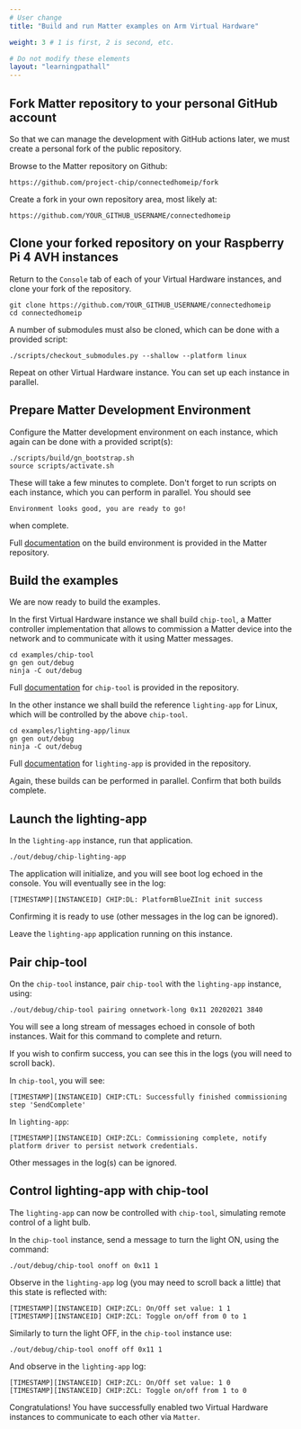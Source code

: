 ```yaml
---
# User change
title: "Build and run Matter examples on Arm Virtual Hardware"

weight: 3 # 1 is first, 2 is second, etc.

# Do not modify these elements
layout: "learningpathall"
---
```

## Fork Matter repository to your personal GitHub account

So that we can manage the development with GitHub actions later, we must create a personal fork of the public repository.

Browse to the Matter repository on Github:
```console
https://github.com/project-chip/connectedhomeip/fork
```
Create a fork in your own repository area, most likely at:
```
https://github.com/YOUR_GITHUB_USERNAME/connectedhomeip
```
## Clone your forked repository on your Raspberry Pi 4 AVH instances

Return to the `Console` tab of each of your Virtual Hardware instances, and clone your fork of the repository.
```console
git clone https://github.com/YOUR_GITHUB_USERNAME/connectedhomeip
cd connectedhomeip
```
A number of submodules must also be cloned, which can be done with a provided script:
```console
./scripts/checkout_submodules.py --shallow --platform linux
```
Repeat on other Virtual Hardware instance. You can set up each instance in parallel.

## Prepare Matter Development Environment

Configure the Matter development environment on each instance, which again can be done with a provided script(s):
```console
./scripts/build/gn_bootstrap.sh
source scripts/activate.sh
```
These will take a few minutes to complete. Don't forget to run scripts on each instance, which you can perform in parallel. You should see
```
Environment looks good, you are ready to go!
```
when complete.

Full [documentation](https://github.com/project-chip/connectedhomeip/blob/master/docs/guides/BUILDING.md) on the build environment is provided in the Matter repository.

## Build the examples

We are now ready to build the examples.

In the first Virtual Hardware instance we shall build `chip-tool`, a Matter controller implementation that allows to commission a Matter device into the network and to communicate with it using Matter messages.
```console
cd examples/chip-tool
gn gen out/debug
ninja -C out/debug
```
Full [documentation](https://github.com/project-chip/connectedhomeip/tree/master/examples/chip-tool) for `chip-tool` is provided in the repository.

In the other instance we shall build the reference `lighting-app` for Linux, which will be controlled by the above `chip-tool`.
```console
cd examples/lighting-app/linux
gn gen out/debug
ninja -C out/debug
```
Full [documentation](https://github.com/project-chip/connectedhomeip/tree/master/examples/lighting-app/linux) for `lighting-app` is provided in the repository.

Again, these builds can be performed in parallel. Confirm that both builds complete.

## Launch the lighting-app

In the `lighting-app` instance, run that application.
```console
./out/debug/chip-lighting-app
```
The application will initialize, and you will see boot log echoed in the console. You will eventually see in the log:
```
[TIMESTAMP][INSTANCEID] CHIP:DL: PlatformBlueZInit init success
```
Confirming it is ready to use (other messages in the log can be ignored).

Leave the `lighting-app` application running on this instance.

## Pair chip-tool

On the `chip-tool` instance, pair `chip-tool` with the `lighting-app` instance, using:
```console
./out/debug/chip-tool pairing onnetwork-long 0x11 20202021 3840
```
You will see a long stream of messages echoed in console of both instances. Wait for this command to complete and return.

If you wish to confirm success, you can see this in the logs (you will need to scroll back).

In `chip-tool`, you will see:
```
[TIMESTAMP][INSTANCEID] CHIP:CTL: Successfully finished commissioning step 'SendComplete'
```
In `lighting-app`:
```
[TIMESTAMP][INSTANCEID] CHIP:ZCL: Commissioning complete, notify platform driver to persist network credentials.
```
Other messages in the log(s) can be ignored.

## Control lighting-app with chip-tool

The `lighting-app` can now be controlled with `chip-tool`, simulating remote control of a light bulb.

In the `chip-tool` instance, send a message to turn the light ON, using the command:
```console
./out/debug/chip-tool onoff on 0x11 1
```
Observe in the `lighting-app` log (you may need to scroll back a little) that this state is reflected with:
```
[TIMESTAMP][INSTANCEID] CHIP:ZCL: On/Off set value: 1 1
[TIMESTAMP][INSTANCEID] CHIP:ZCL: Toggle on/off from 0 to 1
```
Similarly to turn the light OFF, in the `chip-tool` instance use:
```console
./out/debug/chip-tool onoff off 0x11 1
```
And observe in the `lighting-app` log:
```
[TIMESTAMP][INSTANCEID] CHIP:ZCL: On/Off set value: 1 0
[TIMESTAMP][INSTANCEID] CHIP:ZCL: Toggle on/off from 1 to 0
```
Congratulations! You have successfully enabled two Virtual Hardware instances to communicate to each other via `Matter`.
